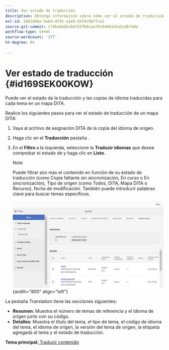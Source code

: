 ```yaml
---
title: Ver estado de traducción
description: Obtenga información sobre cómo ver el estado de traducción
exl-id: 2662d86e-5ebd-4f41-a1e9-5bf4c96ffce2
source-git-commit: c74badebbcb4733fb9caa79c646b1d1e5c8bfe8e
workflow-type: tm+mt
source-wordcount: '177'
ht-degree: 0%

---
```


# Ver estado de traducción {#id169SEK00KOW}

Puede ver el estado de la traducción y las copias de idioma traducidas para cada tema en un mapa DITA.

Realice los siguientes pasos para ver el estado de traducción de un mapa DITA:

1. Vaya al archivo de asignación DITA de la copia del idioma de origen.
1. Haga clic en el **Traducción** pestaña .
1. En el **Filtro** a la izquierda, seleccione la **Traducir idiomas** que desea comprobar el estado de y haga clic en **Listo**.

   >[!NOTE]
   >
   > Puede filtrar aún más el contenido en función de su estado de traducción \(como Copia faltante sin sincronización, En curso o En sincronización\), Tipo de origen \(como Todos, DITA, Mapa DITA o Recurso\), fecha de modificación. También puede introducir palabras clave para buscar temas específicos.

   ![](images/status-translation-uuid.png){width="800" align="left"}


La pestaña Translation tiene las secciones siguientes:

- **Resumen**: Muestra el número de temas de referencia y el idioma de origen junto con su código.
- **Detalles**: Muestra el título del tema, el tipo de tema, el código de idioma del tema, el idioma de origen, la versión del tema de origen, la etiqueta agregada al tema y el estado de traducción.

**Tema principal:**[ Traducir contenido](translation.md)
